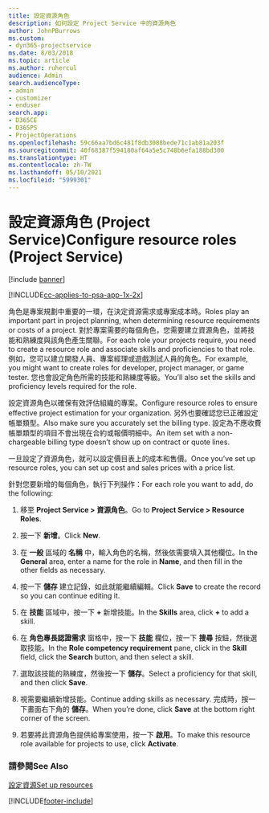 ```yaml
---
title: 設定資源角色
description: 如何設定 Project Service 中的資源角色
author: JohnPBurrows
ms.custom:
- dyn365-projectservice
ms.date: 8/03/2018
ms.topic: article
ms.author: ruhercul
audience: Admin
search.audienceType:
- admin
- customizer
- enduser
search.app:
- D365CE
- D365PS
- ProjectOperations
ms.openlocfilehash: 59c66aa7bd6c481f8db3088bede71c1ab81a203f
ms.sourcegitcommit: 40f68387f594180af64a5e5c748b6efa188bd300
ms.translationtype: HT
ms.contentlocale: zh-TW
ms.lasthandoff: 05/10/2021
ms.locfileid: "5999301"
---
```

# <a name="configure-resource-roles-project-service"></a><span data-ttu-id="3d6d2-103">設定資源角色 (Project Service)</span><span class="sxs-lookup"><span data-stu-id="3d6d2-103">Configure resource roles (Project Service)</span></span>

[!include [banner](../includes/psa-now-project-operations.md)]

[!INCLUDE[cc-applies-to-psa-app-1x-2x](../includes/cc-applies-to-psa-app-1x-2x.md)]

<span data-ttu-id="3d6d2-104">角色是專案規劃中重要的一環，在決定資源需求或專案成本時。</span><span class="sxs-lookup"><span data-stu-id="3d6d2-104">Roles play an important part in project planning, when determining resource requirements or costs of a project.</span></span> <span data-ttu-id="3d6d2-105">對於專案需要的每個角色，您需要建立資源角色，並將技能和熟練度與該角色產生關聯。</span><span class="sxs-lookup"><span data-stu-id="3d6d2-105">For each role your projects require, you need to create a resource role and associate skills and proficiencies to that role.</span></span> <span data-ttu-id="3d6d2-106">例如，您可以建立開發人員、專案經理或遊戲測試人員的角色。</span><span class="sxs-lookup"><span data-stu-id="3d6d2-106">For example, you might want to create roles for developer, project manager, or game tester.</span></span> <span data-ttu-id="3d6d2-107">您也會設定角色所需的技能和熟練度等級。</span><span class="sxs-lookup"><span data-stu-id="3d6d2-107">You’ll also set the skills and proficiency levels required for the role.</span></span>  
  
 <span data-ttu-id="3d6d2-108">設定資源角色以確保有效評估組織的專案。</span><span class="sxs-lookup"><span data-stu-id="3d6d2-108">Configure resource roles to ensure effective project estimation for your organization.</span></span>  <span data-ttu-id="3d6d2-109">另外也要確認您已正確設定帳單類型。</span><span class="sxs-lookup"><span data-stu-id="3d6d2-109">Also make sure you accurately set the billing type.</span></span> <span data-ttu-id="3d6d2-110">設定為不應收費帳單類型的項目不會出現在合約或報價明細中。</span><span class="sxs-lookup"><span data-stu-id="3d6d2-110">An item set with a non-chargeable billing type doesn’t show up on contract or quote lines.</span></span>  
  
 <span data-ttu-id="3d6d2-111">一旦設定了資源角色，就可以設定價目表上的成本和售價。</span><span class="sxs-lookup"><span data-stu-id="3d6d2-111">Once you’ve set up resource roles, you can set up cost and sales prices with a price list.</span></span>  
  
 <span data-ttu-id="3d6d2-112">針對您要新增的每個角色，執行下列操作：</span><span class="sxs-lookup"><span data-stu-id="3d6d2-112">For each role you want to add, do the following:</span></span>  
  
1.  <span data-ttu-id="3d6d2-113">移至 **Project Service > 資源角色**。</span><span class="sxs-lookup"><span data-stu-id="3d6d2-113">Go to **Project Service > Resource Roles**.</span></span>  
  
2.  <span data-ttu-id="3d6d2-114">按一下 **新增**。</span><span class="sxs-lookup"><span data-stu-id="3d6d2-114">Click **New**.</span></span>  
  
3.  <span data-ttu-id="3d6d2-115">在 **一般** 區域的 **名稱** 中，輸入角色的名稱，然後依需要填入其他欄位。</span><span class="sxs-lookup"><span data-stu-id="3d6d2-115">In the **General** area, enter a name for the role in **Name**, and then fill in the other fields as necessary.</span></span>  
  
4.  <span data-ttu-id="3d6d2-116">按一下 **儲存** 建立記錄，如此就能繼續編輯。</span><span class="sxs-lookup"><span data-stu-id="3d6d2-116">Click **Save** to create the record so you can continue editing it.</span></span>  
  
5.  <span data-ttu-id="3d6d2-117">在 **技能** 區域中，按一下 **+** 新增技能。</span><span class="sxs-lookup"><span data-stu-id="3d6d2-117">In the **Skills** area, click **+** to add a skill.</span></span>  
  
6.  <span data-ttu-id="3d6d2-118">在 **角色專長認證需求** 窗格中，按一下 **技能** 欄位，按一下 **搜尋** 按鈕，然後選取技能。</span><span class="sxs-lookup"><span data-stu-id="3d6d2-118">In the **Role competency requirement** pane, click in the **Skill** field, click the **Search** button, and then select a skill.</span></span>  
  
7.  <span data-ttu-id="3d6d2-119">選取該技能的熟練度，然後按一下 **儲存**。</span><span class="sxs-lookup"><span data-stu-id="3d6d2-119">Select a proficiency for that skill, and then click **Save**.</span></span>  
  
8.  <span data-ttu-id="3d6d2-120">視需要繼續新增技能。</span><span class="sxs-lookup"><span data-stu-id="3d6d2-120">Continue adding skills as necessary.</span></span> <span data-ttu-id="3d6d2-121">完成時，按一下畫面右下角的 **儲存**。</span><span class="sxs-lookup"><span data-stu-id="3d6d2-121">When you’re done, click **Save** at the bottom right corner of the screen.</span></span>  
  
9. <span data-ttu-id="3d6d2-122">若要將此資源角色提供給專案使用，按一下 **啟用**。</span><span class="sxs-lookup"><span data-stu-id="3d6d2-122">To make this resource role available for projects to use, click **Activate**.</span></span>  
  
### <a name="see-also"></a><span data-ttu-id="3d6d2-123">請參閱</span><span class="sxs-lookup"><span data-stu-id="3d6d2-123">See Also</span></span>  
 [<span data-ttu-id="3d6d2-124">設定資源</span><span class="sxs-lookup"><span data-stu-id="3d6d2-124">Set up resources</span></span>](../psa/set-up-resources.md)


[!INCLUDE[footer-include](../includes/footer-banner.md)]